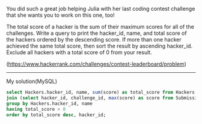 You did such a great job helping Julia with her last coding contest challenge that she wants you to work on this one, too!

The total score of a hacker is the sum of their maximum scores for all of the challenges. Write a query to print the hacker_id, name, and total score of the hackers ordered by the descending score. If more than one hacker achieved the same total score, then sort the result by ascending hacker_id. Exclude all hackers with a total score of 0 from your result.

(https://www.hackerrank.com/challenges/contest-leaderboard/problem)

---

My solution(MySQL)

```sql
select Hackers.hacker_id, name, sum(score) as total_score from Hackers 
join (select hacker_id, challenge_id, max(score) as score from Submissions group by hacker_id, challenge_id) as Max_scores on Hackers.hacker_id = Max_scores.hacker_id
group by Hackers.hacker_id, name
having total_score > 0
order by total_score desc, hacker_id;
```